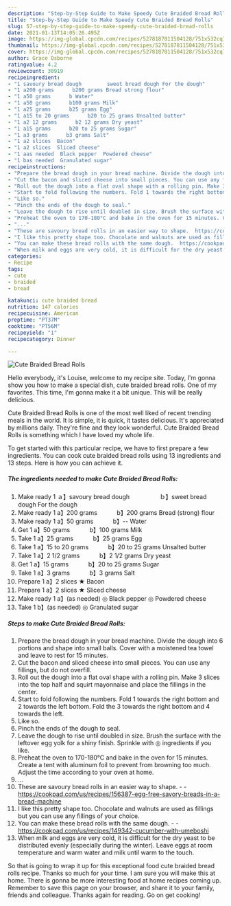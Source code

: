```yaml
---
description: "Step-by-Step Guide to Make Speedy Cute Braided Bread Rolls"
title: "Step-by-Step Guide to Make Speedy Cute Braided Bread Rolls"
slug: 57-step-by-step-guide-to-make-speedy-cute-braided-bread-rolls
date: 2021-01-13T14:05:26.495Z
image: https://img-global.cpcdn.com/recipes/5278187811504128/751x532cq70/cute-braided-bread-rolls-recipe-main-photo.jpg
thumbnail: https://img-global.cpcdn.com/recipes/5278187811504128/751x532cq70/cute-braided-bread-rolls-recipe-main-photo.jpg
cover: https://img-global.cpcdn.com/recipes/5278187811504128/751x532cq70/cute-braided-bread-rolls-recipe-main-photo.jpg
author: Grace Osborne
ratingvalue: 4.2
reviewcount: 30919
recipeingredient:
- "1 savoury bread dough　　　　　sweet bread dough For the dough"
- "1 a200 grams 　　　b200 grams Bread strong flour"
- "1 a50 grams 　　　b Water"
- "1 a50 grams 　　　b100 grams Milk"
- "1 a25 grams 　　　b25 grams Egg"
- "1 a15 to 20 grams 　　　b20 to 25 grams Unsalted butter"
- "1 a2 12 grams 　　　b2 12 grams Dry yeast"
- "1 a15 grams 　　　b20 to 25 grams Sugar"
- "1 a3 grams 　　　b3 grams Salt"
- "1 a2 slices  Bacon"
- "1 a2 slices  Sliced cheese"
- "1 aas needed  Black pepper  Powdered cheese"
- "1 bas needed  Granulated sugar"
recipeinstructions:
- "Prepare the bread dough in your bread machine. Divide the dough into 6 portions and shape into small balls. Cover with a moistened tea towel and leave to rest for 15 minutes."
- "Cut the bacon and sliced cheese into small pieces. You can use any fillings, but do not overfill."
- "Roll out the dough into a flat oval shape with a rolling pin. Make 3 slices into the top half and squirt mayonnaise and place the fillings in the center."
- "Start to fold following the numbers. Fold 1 towards the right bottom and 2 towards the left bottom. Fold the 3 towards the right bottom and 4 towards the left."
- "Like so."
- "Pinch the ends of the dough to seal."
- "Leave the dough to rise until doubled in size. Brush the surface with the leftover egg yolk for a shiny finish. Sprinkle with ◎ ingredients if you like."
- "Preheat the oven to 170-180°C and bake in the oven for 15 minutes. Create a tent with aluminum foil to prevent from browning too much. Adjust the time according to your oven at home."
- "..."
- "These are savoury bread rolls in an easier way to shape.  https://cookpad.com/us/recipes/156387-egg-free-savory-breads-in-a-bread-machine"
- "I like this pretty shape too. Chocolate and walnuts are used as fillings but you can use any fillings of your choice."
- "You can make these bread rolls with the same dough.  https://cookpad.com/us/recipes/149342-cucumber-with-umeboshi"
- "When milk and eggs are very cold, it is difficult for the dry yeast to be distributed evenly (especially during the winter). Leave eggs at room temperature and warm water and milk until warm to the touch."
categories:
- Recipe
tags:
- cute
- braided
- bread

katakunci: cute braided bread 
nutrition: 147 calories
recipecuisine: American
preptime: "PT37M"
cooktime: "PT56M"
recipeyield: "1"
recipecategory: Dinner

---
```



![Cute Braided Bread Rolls](https://img-global.cpcdn.com/recipes/5278187811504128/751x532cq70/cute-braided-bread-rolls-recipe-main-photo.jpg)

Hello everybody, it's Louise, welcome to my recipe site. Today, I'm gonna show you how to make a special dish, cute braided bread rolls. One of my favorites. This time, I'm gonna make it a bit unique. This will be really delicious.



Cute Braided Bread Rolls is one of the most well liked of recent trending meals in the world. It is simple, it is quick, it tastes delicious. It's appreciated by millions daily. They're fine and they look wonderful. Cute Braided Bread Rolls is something which I have loved my whole life.


To get started with this particular recipe, we have to first prepare a few ingredients. You can cook cute braided bread rolls using 13 ingredients and 13 steps. Here is how you can achieve it.

<!--inarticleads1-->

##### The ingredients needed to make Cute Braided Bread Rolls:

1. Make ready 1 ａ】savoury bread dough　　　　　ｂ】sweet bread dough For the dough
1. Make ready 1 a】200 grams 　　　b】200 grams Bread (strong) flour
1. Make ready 1 a】50 grams 　　　b】-- Water
1. Get 1 a】50 grams 　　　b】100 grams Milk
1. Take 1 a】25 grams 　　　b】25 grams Egg
1. Take 1 a】15 to 20 grams 　　　b】20 to 25 grams Unsalted butter
1. Take 1 a】2 1/2 grams 　　　b】2 1/2 grams Dry yeast
1. Get 1 a】15 grams 　　　b】20 to 25 grams Sugar
1. Take 1 a】3 grams 　　　b】3 grams Salt
1. Prepare 1 a】2 slices ★ Bacon
1. Prepare 1 a】2 slices ★ Sliced cheese
1. Make ready 1 a】(as needed) ◎ Black pepper ◎ Powdered cheese
1. Take 1 b】(as needed) ◎ Granulated sugar




<!--inarticleads2-->

##### Steps to make Cute Braided Bread Rolls:

1. Prepare the bread dough in your bread machine. Divide the dough into 6 portions and shape into small balls. Cover with a moistened tea towel and leave to rest for 15 minutes.
1. Cut the bacon and sliced cheese into small pieces. You can use any fillings, but do not overfill.
1. Roll out the dough into a flat oval shape with a rolling pin. Make 3 slices into the top half and squirt mayonnaise and place the fillings in the center.
1. Start to fold following the numbers. Fold 1 towards the right bottom and 2 towards the left bottom. Fold the 3 towards the right bottom and 4 towards the left.
1. Like so.
1. Pinch the ends of the dough to seal.
1. Leave the dough to rise until doubled in size. Brush the surface with the leftover egg yolk for a shiny finish. Sprinkle with ◎ ingredients if you like.
1. Preheat the oven to 170-180°C and bake in the oven for 15 minutes. Create a tent with aluminum foil to prevent from browning too much. Adjust the time according to your oven at home.
1. ...
1. These are savoury bread rolls in an easier way to shape. -  - https://cookpad.com/us/recipes/156387-egg-free-savory-breads-in-a-bread-machine
1. I like this pretty shape too. Chocolate and walnuts are used as fillings but you can use any fillings of your choice.
1. You can make these bread rolls with the same dough. -  - https://cookpad.com/us/recipes/149342-cucumber-with-umeboshi
1. When milk and eggs are very cold, it is difficult for the dry yeast to be distributed evenly (especially during the winter). Leave eggs at room temperature and warm water and milk until warm to the touch.




So that is going to wrap it up for this exceptional food cute braided bread rolls recipe. Thanks so much for your time. I am sure you will make this at home. There is gonna be more interesting food at home recipes coming up. Remember to save this page on your browser, and share it to your family, friends and colleague. Thanks again for reading. Go on get cooking!
